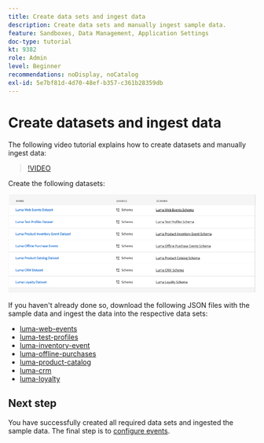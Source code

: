```yaml
---
title: Create data sets and ingest data
description: Create data sets and manually ingest sample data.
feature: Sandboxes, Data Management, Application Settings
doc-type: tutorial
kt: 9382
role: Admin
level: Beginner
recommendations: noDisplay, noCatalog
exl-id: 5e7bf81d-4d70-48ef-b357-c361b28359db
---
```

# Create datasets and ingest data

The following video tutorial explains how to create datasets and manually ingest data:

>[!VIDEO](https://video.tv.adobe.com/v/334293?quality=12&learn=on)

Create the following datasets:

![Create datasets](/help/tutorial-configure-a-training-sandbox/assets/datasets.png)

If you haven't already done so, download the following JSON files with the sample data and ingest the data into the respective data sets:

* [luma-web-events](/help/tutorial-configure-a-training-sandbox/assets/luma-data/luma-web-events.json)
* [luma-test-profiles](/help/tutorial-configure-a-training-sandbox/assets/luma-data/luma-test-profiles.json)
* [luma-inventory-event](/help/tutorial-configure-a-training-sandbox/assets/luma-data/luma-inventory-events.json)
* [luma-offline-purchases](/help/tutorial-configure-a-training-sandbox/assets/luma-data/luma-offline-purchases.json)
* [luma-product-catalog](/help/tutorial-configure-a-training-sandbox/assets/luma-data/luma-product-catalog.json)
* [luma-crm](/help/tutorial-configure-a-training-sandbox/assets/luma-data/luma-crm.json)
* [luma-loyalty](/help/tutorial-configure-a-training-sandbox/assets/luma-data/luma-loyalty.json)


## Next step

You have successfully created all required data sets and ingested the sample data. The final step is to [configure events](/help/tutorial-configure-a-training-sandbox/configure-events.md).
